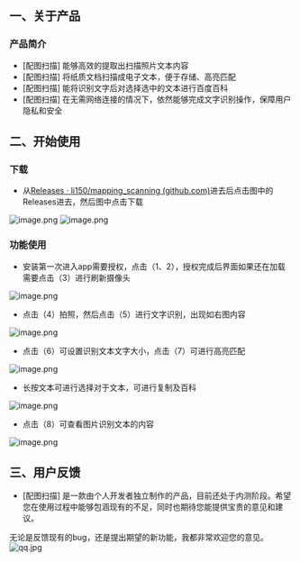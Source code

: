 ## 一、关于产品

### 产品简介

- [配图扫描] 能够高效的提取出扫描照片文本内容
- [配图扫描] 将纸质文档扫描成电子文本，便于存储、高亮匹配
- [配图扫描] 能将识别文字后对选择选中的文本进行百度百科
- [配图扫描] 在无需网络连接的情况下，依然能够完成文字识别操作，保障用户隐私和安全

## 二、开始使用

### 下载

- 从[Releases · li150/mapping_scanning (github.com)](https://github.com/li150/mapping_scanning)进去后点击图中的Releases进去，然后图中点击下载

![image.png](https://cdn.nlark.com/yuque/0/2024/png/38571906/1723520780238-9170662f-1182-44b1-99a6-a3535be6e501.png#averageHue=%23e4c89e&clientId=u9c513af7-19ca-4&from=paste&height=733&id=ud108a98a&originHeight=1282&originWidth=2619&originalType=binary&ratio=1.75&rotation=0&showTitle=false&size=283674&status=done&style=none&taskId=u62b2803e-d819-4591-93e6-be1a5e59d4a&title=&width=1496.5714285714287)
![image.png](https://cdn.nlark.com/yuque/0/2024/png/38571906/1723520822562-80dbea15-310e-4c34-b4a4-221079adfbfb.png#averageHue=%23d7b485&clientId=u9c513af7-19ca-4&from=paste&height=781&id=u266661ee&originHeight=1366&originWidth=2661&originalType=binary&ratio=1.75&rotation=0&showTitle=false&size=192281&status=done&style=none&taskId=u37e3c0cc-1c8c-46ba-bf91-b70cde07148&title=&width=1520.5714285714287)

### 功能使用

- 安装第一次进入app需要授权，点击（1、2），授权完成后界面如果还在加载需要点击（3）进行刷新摄像头

![image.png](https://cdn.nlark.com/yuque/0/2024/png/38571906/1723474706580-4efb935e-ae30-4611-a52f-2c9982eab8ff.png#averageHue=%23dddddd&clientId=u3bc74be1-d765-4&from=paste&height=873&id=ue8f7b9c0&originHeight=873&originWidth=1351&originalType=binary&ratio=1&rotation=0&showTitle=false&size=236439&status=done&style=none&taskId=ubaeeded0-6d02-4d4a-89c7-ba0cc1a5c09&title=&width=1351)

- 点击（4）拍照，然后点击（5）进行文字识别，出现如右图内容

![image.png](https://cdn.nlark.com/yuque/0/2024/png/38571906/1723475248256-c67f654f-741b-43f7-98df-9deda1fe2da1.png#averageHue=%23e1e1e0&clientId=u3bc74be1-d765-4&from=paste&height=920&id=u0bc32ef3&originHeight=920&originWidth=1020&originalType=binary&ratio=1&rotation=0&showTitle=false&size=572766&status=done&style=none&taskId=udb7d0c86-2b0a-429c-8892-6791fd82318&title=&width=1020)

- 点击（6）可设置识别文本文字大小，点击（7）可进行高亮匹配




![image.png](https://cdn.nlark.com/yuque/0/2024/png/38571906/1723475831303-731af629-8aa4-4813-8425-f9c643b054c6.png#averageHue=%23726e64&clientId=u3bc74be1-d765-4&from=paste&height=929&id=JbgQp&originHeight=929&originWidth=977&originalType=binary&ratio=1&rotation=0&showTitle=false&size=209379&status=done&style=none&taskId=u796d41c7-f7af-4501-ba0c-6d75b0b99fd&title=&width=977)

- 长按文本可进行选择对于文本，可进行复制及百科

![image.png](https://cdn.nlark.com/yuque/0/2024/png/38571906/1723476348317-ce2dbd4f-52f6-41b5-8712-0c4f6b881347.png#averageHue=%23d7d1c4&clientId=u3bc74be1-d765-4&from=paste&height=929&id=ua213bb63&originHeight=929&originWidth=1068&originalType=binary&ratio=1&rotation=0&showTitle=false&size=310471&status=done&style=none&taskId=u25af58c3-5fc1-4429-b37e-a284e9b40cd&title=&width=1068)

- 点击（8）可查看图片识别文本的内容

![image.png](https://cdn.nlark.com/yuque/0/2024/png/38571906/1723476525013-faef0e2e-5897-45d3-a2cc-fba69e04f0de.png#averageHue=%23a19f96&clientId=u3bc74be1-d765-4&from=paste&height=917&id=u9341dae2&originHeight=917&originWidth=1341&originalType=binary&ratio=1&rotation=0&showTitle=false&size=637664&status=done&style=none&taskId=uf5ee43a6-e56c-497c-b08e-ee574fd055e&title=&width=1341)

## 三、用户反馈

- [配图扫描] 是一款由个人开发者独立制作的产品，目前还处于内测阶段。希望您在使用过程中能够包涵现有的不足，同时也期待您能提供宝贵的意见和建议。

无论是反馈现有的bug，还是提出期望的新功能，我都非常欢迎您的意见。
![qq.jpg](https://cdn.nlark.com/yuque/0/2024/jpeg/38571906/1723513336046-f40a08c4-f1f2-4dec-8844-7fecc8c9e086.jpeg#averageHue=%23bf957c&clientId=ufb99adb5-b456-4&from=drop&id=u63a32070&originHeight=901&originWidth=512&originalType=binary&ratio=1.75&rotation=0&showTitle=false&size=151838&status=done&style=none&taskId=u4e17d652-3ce2-4a40-a9eb-4d2c7720bb9&title=)

